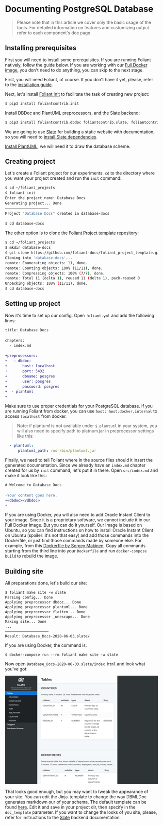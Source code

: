 # Documenting PostgreSQL Database

> Please note that in this article we cover only the basic usage of the tools. For detailed information on features and customizing output refer to each component's doc page.


## Installing prerequisites

First you will need to install some prerequisites. If you are running Foliant natively, follow the guide below. If you are working with our [Full Docker image](../full_docker.md), you don't need to do anything, you can skip to the next stage.

First, you will need Foliant, of course. If you don't have it yet, please, refer to the [installation guide](https://foliant-docs.github.io/docs/installation/).

Next, let's install [Foliant Init](https://github.com/foliant-docs/foliantcontrib.init/) to facilitate the task of creating new project:

```bash
$ pip3 install foliantcontrib.init
```

Install DBDoc and PlantUML preprocessors, and the Slate backend:

```bash
$ pip3 install foliantcontrib.dbdoc foliantcontrib.slate, foliantcontrib.plantuml
```

We are going to use [Slate](https://github.com/slatedocs/slate) for building a static website with documentation, so you will need to [install Slate dependencies](https://github.com/slatedocs/slate/wiki/Using-Slate-Natively).

[Install PlantUML](https://plantuml.com/ru/starting), we will need it to draw the database scheme.

## Creating project

Let's create a Foliant project for our experiments. `cd` to the directory where you want your project created and run the `init` command:

```bash
$ cd ~/foliant_projects
$ foliant init
Enter the project name: Database Docs
Generating project... Done
────────────────────
Project "Database Docs" created in database-docs

$ cd database-docs
```

The other option is to clone the [Foliant Project template](https://github.com/foliant-docs/foliant_project_template) repository:

```bash
$ cd ~/foliant_projects
$ mkdir database-docs
$ git clone https://github.com/foliant-docs/foliant_project_template.git database-docs
Cloning into 'database-docs'...
remote: Enumerating objects: 11, done.
remote: Counting objects: 100% (11/11), done.
remote: Compressing objects: 100% (7/7), done.
remote: Total 11 (delta 1), reused 11 (delta 1), pack-reused 0
Unpacking objects: 100% (11/11), done.
$ cd database-docs
```

## Setting up project

Now it's time to set up our config. Open `foliant.yml` and add the following lines:

```diff
title: Database Docs

chapters:
  - index.md

+preprocessors:
+   - dbdoc:
+       host: localhost
+       port: 5432
+       dbname: posgres
+       user: posgres
+       password: posgres
+  - plantuml
+
```

Make sure to use proper credentials for your PostgreSQL database. If you are running Foliant from docker, you can use `host: host.docker.internal` to access `localhost` from docker.

> Note: if plantuml is not available under `$ plantuml` in your system, you will also need to specify path to platnum.jar in preprocessor settings like this:

```yaml
  - plantuml:
      plantuml_path: /usr/bin/plantuml.jar
```

Finally, we need to tell Foliant where in the source files should it insert the generated documentation. Since we already have an `index.md` chapter created for us by `init` command, let's put it in there. Open `src/index.md` and make it look like this:

```diff
# Welcome to Database Docs

-Your content goes here.
+<dbdoc></dbdoc>
+
```

If you are using Docker, you will also need to add Oracle Instant Client to your image. Since it is a proprietary software, we cannot include it in our Full Docker Image. But you can do it yourself. Our image is based on Ubuntu, so you can find instructions on how to install Oracle Instant Client on Ubuntu (spoiler: it's not that easy) and add those commands into the Dockerfile, or just find those commands made by someone else. For example, from this [Dockerfile by Sergey Makinen](https://github.com/sergeymakinen/docker-oracle-instant-client/blob/master/12.2/Dockerfile). Copy all commands starting from the third line into your `Dockerfile` and run `docker-compose build` to rebuild the image.

## Building site

All preparations done, let's build our site:

```
$ foliant make site -w slate
Parsing config... Done
Applying preprocessor dbdoc... Done
Applying preprocessor plantuml... Done
Applying preprocessor flatten... Done
Applying preprocessor _unescape... Done
Making site... Done
...
────────────────────
Result: Database_Docs-2020-06-03.slate/
```

If you are using Docker, the command is:

```
$ docker-compose run --rm foliant make site -w slate
```

Now open `Database_Docs-2020-06-03.slate/index.html` and look what you've got:

![](img/oracle.png)

That looks good enough, but you may want to tweak the appearance of your site. You can edit the Jinja-template to change the way DBMLDoc generates markdown our of your schema. The default template can be found [here](https://github.com/foliant-docs/foliantcontrib.dbdoc/blob/master/foliant/preprocessors/dbdoc/pgsql/templates/doc.j2). Edit it and save in your project dir, then specify in the `doc_template` parameter. If you want to change the looks of you site, please, refer for instructions to the [Slate](https://foliant-docs.github.io/docs/backends/slate/) backend documentation.
